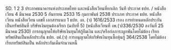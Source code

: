 SD.
1
2
3
ประกาศธนาคารแห่งประเทศไทย และหนังสือเวียนที่ยกเลิก
วันที
ประกาศ ธปท. /
หนังสือเวียน
4 มีนาคม 2530
5 กันยายน 2533
15 กุมภาพันธ์ 2538
ประเภท
ประกาศ
ธปท.
หนังสือเวียน
หนังสือเวียน
เลขที่
เอกสารแนบ 1
ธปท. งก. (ว)
1616/2533
เรอง
การทําหนดหลักประกันเป็นทรัพย์สินที่
บริษัทเงินทุนต้องเรียก (ฉบับที่ 5)
(หนังสือเวียนที่ งพ.(ว)336/2530 ลงวันที่
25 มีนาคม 2530)
การอนุญาตให้บริษัทเงินทุนให้กู้ยืมเงิน
และ/หรือก่อภาระผูกพันโดยไม่ต้อง
เรียกทรัพย์สินเป็นหลักประกัน
ธปท. งฟ.(ว) การอนุญาตให้บริษัทเงินทุนซื้อหุ้นกู้
364/2538
โดยไม่ต้องเรียกทรัพย์สินเป็น
หลักประกันเต็มจำนวนหนี้

